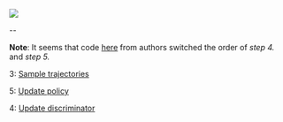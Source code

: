 ![](https://cloud.githubusercontent.com/assets/7057863/18335789/b7e4f29a-75b4-11e6-9b13-182bf29b7822.png)

--

**Note**: It seems that code [here](https://github.com/openai/imitation/blob/master/policyopt/imitation.py#L476-L498) from authors switched the order of *step 4.* and *step 5.*

3: [Sample trajectories](https://github.com/openai/imitation/blob/master/policyopt/imitation.py#L438-L446)

5: [Update policy](https://github.com/openai/imitation/blob/master/policyopt/imitation.py#L476-L484) 

4: [Update discriminator](https://github.com/openai/imitation/blob/master/policyopt/imitation.py#L486-L498)
